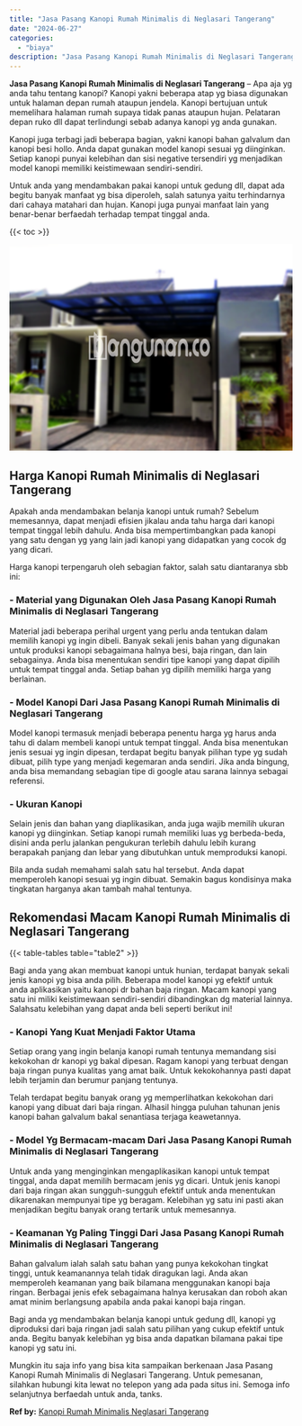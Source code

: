 ```yaml
---
title: "Jasa Pasang Kanopi Rumah Minimalis di Neglasari Tangerang"
date: "2024-06-27"
categories: 
  - "biaya"
description: "Jasa Pasang Kanopi Rumah Minimalis di Neglasari Tangerang. Mungkin itu saja info yang bisa kita sampaikan berkenaan Jasa Pasang Kanopi Rumah Minimalis di Neg..."
---
```


**Jasa Pasang Kanopi Rumah Minimalis di Neglasari Tangerang** – Apa aja yg anda tahu tentang kanopi? Kanopi yakni beberapa atap yg biasa digunakan untuk halaman depan rumah ataupun jendela. Kanopi bertujuan untuk memelihara halaman rumah supaya tidak panas ataupun hujan. Pelataran depan ruko dll dapat terlindungi sebab adanya kanopi yg anda gunakan.

Kanopi juga terbagi jadi beberapa bagian, yakni kanopi bahan galvalum dan kanopi besi hollo. Anda dapat gunakan model kanopi sesuai yg diinginkan. Setiap kanopi punyai kelebihan dan sisi negative tersendiri yg menjadikan model kanopi memiliki keistimewaan sendiri-sendiri.

Untuk anda yang mendambakan pakai kanopi untuk gedung dll, dapat ada begitu banyak manfaat yg bisa diperoleh, salah satunya yaitu terhindarnya dari cahaya matahari dan hujan. Kanopi juga punyai manfaat lain yang benar-benar berfaedah terhadap tempat tinggal anda.

{{< toc >}}

![Jasa Pasang Kanopi Rumah Minimalis di Neglasari Tangerang](/images/harga-kanopi-minimalis-57.png)

## Harga Kanopi Rumah Minimalis di Neglasari Tangerang

Apakah anda mendambakan belanja kanopi untuk rumah? Sebelum memesannya, dapat menjadi efisien jikalau anda tahu harga dari kanopi tempat tinggal lebih dahulu. Anda bisa mempertimbangkan pada kanopi yang satu dengan yg yang lain jadi kanopi yang didapatkan yang cocok dg yang dicari.

Harga kanopi terpengaruh oleh sebagian faktor, salah satu diantaranya sbb ini:

### \- Material yang Digunakan Oleh Jasa Pasang Kanopi Rumah Minimalis di Neglasari Tangerang

Material jadi beberapa perihal urgent yang perlu anda tentukan dalam memilih kanopi yg ingin dibeli. Banyak sekali jenis bahan yang digunakan untuk produksi kanopi sebagaimana halnya besi, baja ringan, dan lain sebagainya. Anda bisa menentukan sendiri tipe kanopi yang dapat dipilih untuk tempat tinggal anda. Setiap bahan yg dipilih memiliki harga yang berlainan.

### \- Model Kanopi Dari Jasa Pasang Kanopi Rumah Minimalis di Neglasari Tangerang

Model kanopi termasuk menjadi beberapa penentu harga yg harus anda tahu di dalam membeli kanopi untuk tempat tinggal. Anda bisa menentukan jenis sesuai yg ingin dipesan, terdapat begitu banyak pilihan type yg sudah dibuat, pilih type yang menjadi kegemaran anda sendiri. Jika anda bingung, anda bisa memandang sebagian tipe di google atau sarana lainnya sebagai referensi.

### \- Ukuran Kanopi

Selain jenis dan bahan yang diaplikasikan, anda juga wajib memilih ukuran kanopi yg diinginkan. Setiap kanopi rumah memiliki luas yg berbeda-beda, disini anda perlu jalankan pengukuran terlebih dahulu lebih kurang berapakah panjang dan lebar yang dibutuhkan untuk memproduksi kanopi.

Bila anda sudah memahami salah satu hal tersebut. Anda dapat memperoleh kanopi sesuai yg ingin dibuat. Semakin bagus kondisinya maka tingkatan harganya akan tambah mahal tentunya.

## Rekomendasi Macam Kanopi Rumah Minimalis di Neglasari Tangerang

{{< table-tables table="table2" >}}

Bagi anda yang akan membuat kanopi untuk hunian, terdapat banyak sekali jenis kanopi yg bisa anda pilih. Beberapa model kanopi yg efektif untuk anda aplikasikan yaitu kanopi dr bahan baja ringan. Macam kanopi yang satu ini miliki keistimewaan sendiri-sendiri dibandingkan dg material lainnya. Salahsatu kelebihan yang dapat anda beli seperti berikut ini!

### \- Kanopi Yang Kuat Menjadi Faktor Utama

Setiap orang yang ingin belanja kanopi rumah tentunya memandang sisi kekokohan dr kanopi yg bakal dipesan. Ragam kanopi yang terbuat dengan baja ringan punya kualitas yang amat baik. Untuk kekokohannya pasti dapat lebih terjamin dan berumur panjang tentunya.

Telah terdapat begitu banyak orang yg memperlihatkan kekokohan dari kanopi yang dibuat dari baja ringan. Alhasil hingga puluhan tahunan jenis kanopi bahan galvalum bakal senantiasa terjaga keawetannya.

### \- Model Yg Bermacam-macam Dari Jasa Pasang Kanopi Rumah Minimalis di Neglasari Tangerang

Untuk anda yang menginginkan mengaplikasikan kanopi untuk tempat tinggal, anda dapat memilih bermacam jenis yg dicari. Untuk jenis kanopi dari baja ringan akan sungguh-sungguh efektif untuk anda menentukan dikarenakan mempunyai tipe yg beragam. Kelebihan yg satu ini pasti akan menjadikan begitu banyak orang tertarik untuk memesannya.

### \- Keamanan Yg Paling Tinggi Dari Jasa Pasang Kanopi Rumah Minimalis di Neglasari Tangerang

Bahan galvalum ialah salah satu bahan yang punya kekokohan tingkat tinggi, untuk keamanannya telah tidak diragukan lagi. Anda akan memperoleh keamanan yang baik bilamana menggunakan kanopi baja ringan. Berbagai jenis efek sebagaimana halnya kerusakan dan roboh akan amat minim berlangsung apabila anda pakai kanopi baja ringan.

Bagi anda yg mendambakan belanja kanopi untuk gedung dll, kanopi yg diproduksi dari baja ringan jadi salah satu pilihan yang cukup efektif untuk anda. Begitu banyak kelebihan yg bisa anda dapatkan bilamana pakai tipe kanopi yg satu ini.

Mungkin itu saja info yang bisa kita sampaikan berkenaan Jasa Pasang Kanopi Rumah Minimalis di Neglasari Tangerang. Untuk pemesanan, silahkan hubungi kita lewat no telepon yang ada pada situs ini. Semoga info selanjutnya berfaedah untuk anda, tanks.

**Ref by:**  [Kanopi Rumah Minimalis Neglasari Tangerang](https://id.wikipedia.org/wiki/Kanopi)
